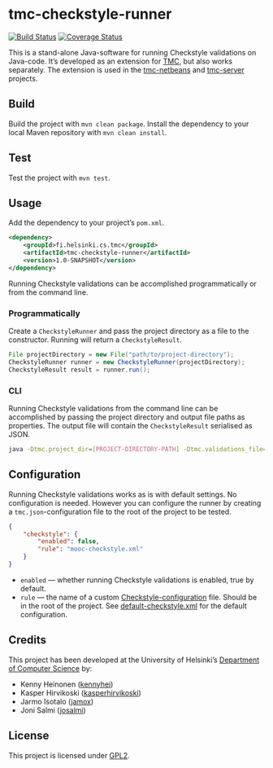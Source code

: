 # tmc-checkstyle-runner
[![Build Status](https://travis-ci.org/kesapojat/tmc-checkstyle-runner.svg?branch=master)](https://travis-ci.org/kesapojat/tmc-checkstyle-runner)
[![Coverage Status](https://coveralls.io/repos/kesapojat/tmc-checkstyle-runner/badge.png)](https://coveralls.io/r/kesapojat/tmc-checkstyle-runner)

This is a stand-alone Java-software for running Checkstyle validations on Java-code. It’s developed as an extension for [TMC](https://github.com/testmycode/), but also works separately. The extension is used in the [tmc-netbeans](https://github.com/testmycode/tmc-netbeans/) and [tmc-server](https://github.com/testmycode/tmc-server/) projects.

## Build

Build the project with `mvn clean package`. Install the dependency to your local Maven repository with `mvn clean install`.

## Test

Test the project with `mvn test`.

## Usage

Add the dependency to your project’s `pom.xml`.

```xml
<dependency>
    <groupId>fi.helsinki.cs.tmc</groupId>
    <artifactId>tmc-checkstyle-runner</artifactId>
    <version>1.0-SNAPSHOT</version>
</dependency>
```

Running Checkstyle validations can be accomplished programmatically or from the command line.

### Programmatically

Create a `CheckstyleRunner` and pass the project directory as a file to the constructor. Running will return a `CheckstyleResult`.

```java
File projectDirectory = new File("path/to/project-directory");
CheckstyleRunner runner = new CheckstyleRunner(projectDirectory);
CheckstyleResult result = runner.run();
```

### CLI

Running Checkstyle validations from the command line can be accomplished by passing the project directory and output file paths as properties. The output file will contain the `CheckstyleResult` serialised as JSON.

```bash
java -Dtmc.project_dir=[PROJECT-DIRECTORY-PATH] -Dtmc.validations_file=[OUTPUT-FILE-PATH] -jar tmc-checkstyle-runner-1.0-SNAPSHOT.jar
```

## Configuration

Running Checkstyle validations works as is with default settings. No configuration is needed. However you can configure the runner by creating a `tmc.json`-configuration file to the root of the project to be tested.

```json
{
    "checkstyle": {
        "enabled": false,
        "rule": "mooc-checkstyle.xml"
	}
}
```

* `enabled` — whether running Checkstyle validations is enabled, true by default.
* `rule` — the name of a custom [Checkstyle-configuration](http://checkstyle.sourceforge.net/config.html) file. Should be in the root of the project. See [default-checkstyle.xml](src/main/resources/default-checkstyle.xml) for the default configuration.

## Credits

This project has been developed at the University of Helsinki’s [Department of Computer Science](http://cs.helsinki.fi/en/) by:

* Kenny Heinonen ([kennyhei](https://github.com/kennyhei/))
* Kasper Hirvikoski ([kasperhirvikoski](https://github.com/kasperhirvikoski/))
* Jarmo Isotalo ([jamox](https://github.com/jamox/))
* Joni Salmi ([josalmi](https://github.com/josalmi/))

## License

This project is licensed under [GPL2](LICENSE.txt).
